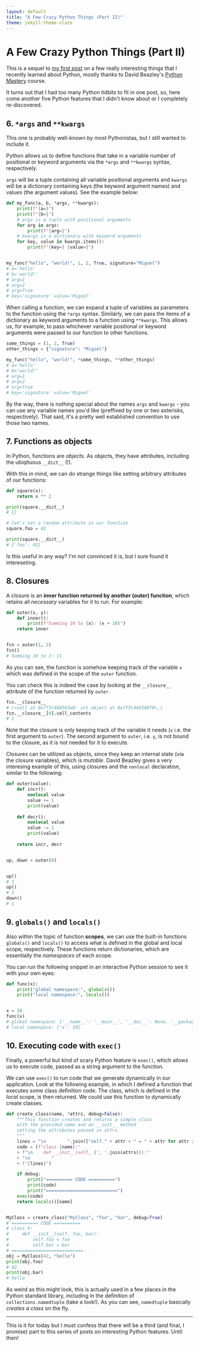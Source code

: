 ```yaml
---
layout: default
title: "A Few Crazy Python Things (Part II)"
theme: jekyll-theme-slate
---
```


# A Few Crazy Python Things (Part II)

This is a sequel to [my first post](https://miguelfmc.github.io/2023/09/09/crazy-python-things.html) on a few really interesting things that I recently learned about Python, mostly thanks to David Beazley's [Python Mastery](https://github.com/dabeaz-course/python-mastery) course.

It turns out that I had too many Python tidbits to fit in one post, so, here come another five Python features that I didn't know about or I completely re-discovered.

## 6. `*args` and `**kwargs`

This one is probably well-known by most Pythonistas, but I still wanted to include it.

Python allows us to define functions that take in a variable number of positional or keyword arguments via the `*args` and `**kwargs` syntax, respectively.

`args` will be a tuple containing all variable positional arguments and `kwargs` will be a dictionary containing keys (the keyword argument names) and values (the argument values).
See the example below:

```python
def my_func(a, b, *args, **kwargs):
    print(f"{a=}")
    print(f"{b=}")
    # args is a tuple with positional arguments
    for arg in args:
        print(f"{arg=}")
    # kwargs is a dictionary with keyword arguments
    for key, value in kwargs.items():
        print(f"{key=} {value=}")


my_func("hello", "world!", 1, 2, True, signature="Miguel")
# a='hello'
# b='world!'
# arg=1
# arg=2
# arg=True
# key='signature' value='Miguel'
```

When calling a function, we can expand a tuple of variables as parameters to the function using the `*args` syntax.
Similarly, we can pass the items of a dictionary as keyword arguments to a function using `**kwargs`.
This allows us, for example, to pass whichever variable positional or keyword arguments were passed to our function to other functions.

```python
some_things = (1, 2, True)
other_things = {"signature": "Miguel"}

my_func("hello", "world!", *some_things, **other_things)
# a='hello'
# b='world!'
# arg=1
# arg=2
# arg=True
# key='signature' value='Miguel'
```

By the way, there is nothing special about the names `args` and `kwargs` - you can use any variable names you'd like (preffixed by one or two asterisks, respectively).
That said, it's a pretty well established convention to use those two names.

## 7. Functions as objects

In Python, functions are *objects*.
As objects, they have attributes, including the ubiqituous `__dict__` (!).

With this in mind, we can do strange things like setting arbitrary attributes of our functions:

```python
def square(x):
    return x ** 2

print(square.__dict__)
# {}

# let's set a random attribute in our function
square.foo = 42

print(square.__dict__)
# {'foo': 42}
```

Is this useful in any way?
I'm not convinced it is, but I sure found it intereseting.

## 8. Closures

A closure is an **inner function returned by another (outer) function**, which retains all *necessary* variables for it to run.
For example:

```python
def outer(x, y):
    def inner():
        print(f"Summing 10 to {x}: {x + 10}")
    return inner


fcn = outer(1, 2)
fcn()
# Summing 10 to 1: 11
```

As you can see, the function is somehow keeping track of the variable `x` which was defined in the scope of the `outer` function.

You can check this is indeed the case by looking at the `__closure__` attribute of the function returned by `outer`.

```python
fcn.__closure__
# (<cell at 0x7f3c466563e0: int object at 0x7f3c468300f0>,)
fcn.__closure__[0].cell_contents
# 1
```

Note that the closure is only keeping track of the variable it needs (`x` i.e. the first argument to `outer`).
The second argument to `outer`, i.e. `y`, is not bound to the closure, as it is not needed for it to execute.

Closures can be utilized as objects, since they keep an internal state (via the closure variables), which is *mutable*.
David Beazley gives a very interesing example of this, using closures and the `nonlocal` declaration, similar to the following:

```python
def outer(value):
    def incr():
        nonlocal value
        value += 1
        print(value)
    
    def decr():
        nonlocal value
        value -= 1
        print(value)
    
    return incr, decr


up, down = outer(0)


up()
# 1
up()
# 2
down()
# 1
```

## 9. `globals()` and `locals()`

Also within the topic of function **scopes**, we can use the built-in functions `globals()` and `locals()` to access what is defined in the global and local scope, respectively.
These functions return dictionaries, which are essentially the *namespaces* of each scope.

You can run the following snippet in an interactive Python session to see it with your own eyes:

```python
def func(x):
    print("global namespace:", globals())
    print("local namespace:", locals())


x = 10
func(x)
# global namespace: {'__name__': '__main__', '__doc__': None, '__package__': None, '__loader__': <class '_frozen_importlib.BuiltinImporter'>, '__spec__': None, '__annotations__': {}, '__builtins__': <module 'builtins' (built-in)>, 'func': <function func at 0x7fd4e00f9ca0>, 'x': 10}
# local namespace: {'x': 10}
```

## 10. Executing code with `exec()`

Finally, a powerful but kind of scary Python feature is `exec()`, which allows us to execute code, passed as a string argument to the function.

We can use `exec()` to run code that we generate dynamically in our application.
Look at the following example, in which I defined a function that executes some class definition code.
The class, which is defined in the *local* scope, is then returned.
We could use this function to dynamically create classes.

```python
def create_class(name, *attrs, debug=False):
    """This function creates and returns a simple class
    with the provided name and an __init__ method
    setting the attributes passed in attrs
    """
    lines = "\n        ".join(["self." + attr + " = " + attr for attr in attrs])
    code = (f"class {name}:"
    + f"\n    def __init__(self, {', '.join(attrs)}):"
    + "\n        "
    + f"{lines}")

    if debug:
        print("========== CODE ==========")
        print(code)
        print("===========================")
    exec(code)
    return locals()[name]


MyClass = create_class("MyClass", "foo", "bar", debug=True)
# ========== CODE ==========
# class X:
#     def __init__(self, foo, bar):
#         self.foo = foo
#         self.bar = bar
# ===========================
obj = MyClass(42, "hello")
print(obj.foo)
# 42
print(obj.bar)
# hello
```

As weird as this might look, this is actually used in a few places in the Python standard library, including in the definition of `collections.namedtuple` (take a look!).
As you can see, `namedtuple` basically *creates a class* on the fly.

***

This is it for today but I must confess that there will be a third (and final, I promise) part to this series of posts on interesting Python features.
Until then!
